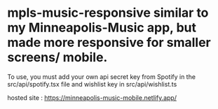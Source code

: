 # mpls-music-responsive  similar to my Minneapolis-Music app, but made more responsive for smaller screens/ mobile. 

To use, you must add your own api secret key from Spotify in the src/api/spotify.tsx file and wishlist key in src/api/wishlist.ts

hosted site :
https://minneapolis-music-mobile.netlify.app/

